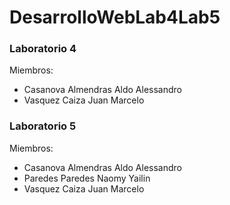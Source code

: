 # DesarrolloWebLab4Lab5
### Laboratorio 4
Miembros:
- Casanova Almendras Aldo Alessandro
- Vasquez Caiza Juan Marcelo

### Laboratorio 5
Miembros:
- Casanova Almendras Aldo Alessandro
- Paredes Paredes Naomy Yailin
- Vasquez Caiza Juan Marcelo
